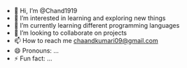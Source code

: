 - 👋 Hi, I’m @Chand1919
- 👀 I’m interested in learning and exploring new things 
- 🌱 I’m currently learning different programming languages 
- 💞️ I’m looking to collaborate on projects
- 📫 How to reach me chaandkumari09@gmail.com
- 😄 Pronouns: ...
- ⚡ Fun fact: ...

<!---
Chand1919/Chand1919 is a ✨ special ✨ repository because its `README.md` (this file) appears on your GitHub profile.
You can click the Preview link to take a look at your changes.
--->
